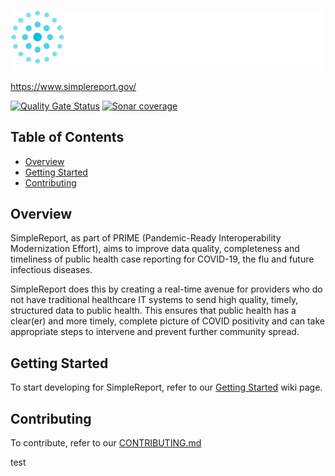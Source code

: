 ![SimpleReport Logo](/.meta/SimpleReportLogo.svg)

https://www.simplereport.gov/

[![Quality Gate Status](https://sonarcloud.io/api/project_badges/measure?project=CDCgov_prime-data-input-client&metric=alert_status)](https://sonarcloud.io/dashboard?id=CDCgov_prime-data-input-client) [![Sonar coverage](https://shields.io/sonar/coverage/CDCgov_prime-data-input-client?server=https://sonarcloud.io)](https://sonarcloud.io/dashboard?id=CDCgov_prime-data-input-client)

## Table of Contents
  - [Overview](#overview)
  - [Getting Started](#getting-started)
  - [Contributing](#contributing)

## Overview
SimpleReport, as part of PRIME (Pandemic-Ready Interoperability Modernization Effort), aims to improve data quality, completeness and timeliness of public health case reporting for COVID-19, the flu and future infectious diseases.

SimpleReport does this by creating a real-time avenue for providers who do not have traditional healthcare IT systems to send high quality, timely, structured data to public health. This ensures that public health has a clear(er) and more timely, complete picture of COVID positivity and can take appropriate steps to intervene and prevent further community spread.

## Getting Started
To start developing for SimpleReport, refer to our [Getting Started](https://github.com/CDCgov/prime-simplereport/wiki/Getting-Started) wiki page.

## Contributing
To contribute, refer to our [CONTRIBUTING.md](CONTRIBUTING.md)

test

